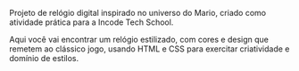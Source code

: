 Projeto de relógio digital inspirado no universo do Mario, criado como atividade prática para a Incode Tech School.

Aqui você vai encontrar um relógio estilizado, com cores e design que remetem ao clássico jogo, usando HTML e CSS para exercitar criatividade e domínio de estilos.
